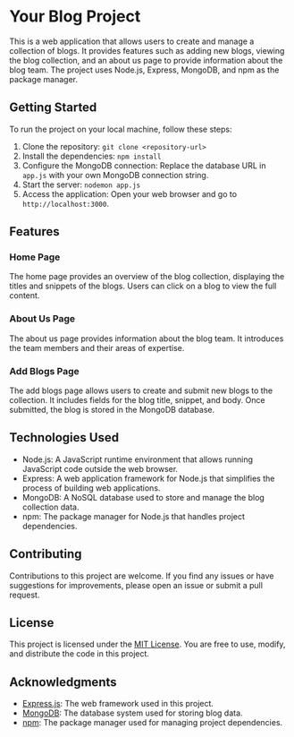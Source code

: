 # Your Blog Project

This is a web application that allows users to create and manage a collection of blogs. It provides features such as adding new blogs, viewing the blog collection, and an about us page to provide information about the blog team. The project uses Node.js, Express, MongoDB, and npm as the package manager.

## Getting Started

To run the project on your local machine, follow these steps:

1. Clone the repository: `git clone <repository-url>`
2. Install the dependencies: `npm install`
3. Configure the MongoDB connection: Replace the database URL in `app.js` with your own MongoDB connection string.
4. Start the server: `nodemon app.js`
5. Access the application: Open your web browser and go to `http://localhost:3000`.

## Features

### Home Page

The home page provides an overview of the blog collection, displaying the titles and snippets of the blogs. Users can click on a blog to view the full content.

### About Us Page

The about us page provides information about the blog team. It introduces the team members and their areas of expertise.

### Add Blogs Page

The add blogs page allows users to create and submit new blogs to the collection. It includes fields for the blog title, snippet, and body. Once submitted, the blog is stored in the MongoDB database.

## Technologies Used

- Node.js: A JavaScript runtime environment that allows running JavaScript code outside the web browser.
- Express: A web application framework for Node.js that simplifies the process of building web applications.
- MongoDB: A NoSQL database used to store and manage the blog collection data.
- npm: The package manager for Node.js that handles project dependencies.

## Contributing

Contributions to this project are welcome. If you find any issues or have suggestions for improvements, please open an issue or submit a pull request.

## License

This project is licensed under the [MIT License](LICENSE). You are free to use, modify, and distribute the code in this project.

## Acknowledgments

- [Express.js](https://expressjs.com/): The web framework used in this project.
- [MongoDB](https://www.mongodb.com/): The database system used for storing blog data.
- [npm](https://www.npmjs.com/): The package manager used for managing project dependencies.
